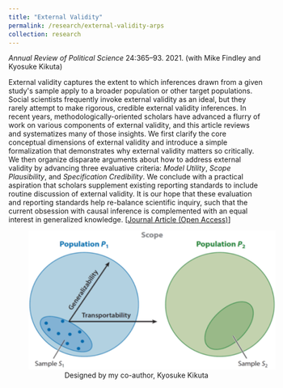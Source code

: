 ```yaml
---
title: "External Validity"
permalink: /research/external-validity-arps
collection: research
---
```

*Annual Review of Political Science* 24:365–93. 2021.
(with Mike Findley and Kyosuke Kikuta)

External validity captures the extent to which inferences drawn from a given study's sample apply to a broader population or other target populations. Social scientists frequently invoke external validity as an ideal, but they rarely attempt to make rigorous, credible external validity inferences. In recent years, methodologically-oriented scholars have advanced a flurry of work on various components of external validity, and this article reviews and systematizes many of those insights. We first clarify the core conceptual dimensions of external validity and introduce a simple formalization that demonstrates why external validity matters so critically.  We then organize disparate arguments about how to address external validity by advancing three evaluative criteria: *Model Utility*, *Scope Plausibility*, and *Specification Credibility*. We conclude with a practical aspiration that scholars supplement existing  reporting standards to include routine discussion of external validity. It is our hope that these evaluation and reporting standards help re-balance scientific inquiry, such that the current obsession with causal inference is complemented with an equal interest in generalized knowledge. [[Journal Article (Open Access)](https://www.annualreviews.org/doi/abs/10.1146/annurev-polisci-041719-102556)] 

  
<figure style="width: 769px; height: 276px"  class="align-center">
  <img src="/images/ev.png" alt="" />
  <figcaption> &nbsp; &nbsp; &nbsp; &nbsp; &nbsp; &nbsp; &nbsp; &nbsp; &nbsp; Designed by my co-author, Kyosuke Kikuta</figcaption>
</figure>